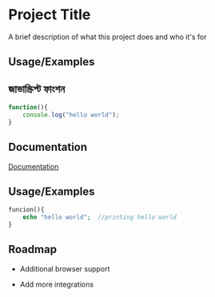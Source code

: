 
# Project Title

A brief description of what this project does and who it's for



## Usage/Examples
## জাভাস্ক্রিপ্ট ফাংশন 
```javascript
function(){
    console.log("hello world");
}
```
## Documentation

[Documentation](https://linktodocumentation)



## Usage/Examples

```php
funcion(){
    echo "hello world";  //printing hello world
}
```


## Roadmap

- Additional browser support

- Add more integrations

